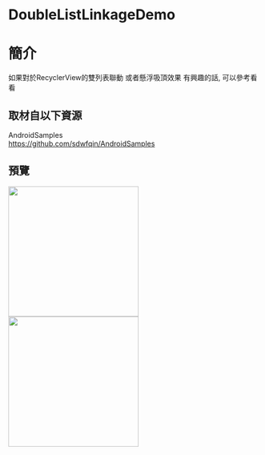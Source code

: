 # DoubleListLinkageDemo

簡介
==================================
如果對於RecyclerView的雙列表聯動 或者懸浮吸頂效果 有興趣的話, 可以參考看看                                   

取材自以下資源
--------
AndroidSamples                                 
https://github.com/sdwfqin/AndroidSamples
                          
預覽
--------
<p align="left">
  <img src="https://i.imgur.com/NkEklhz.png" width="260"/>
  <img src="https://i.imgur.com/3QRtBoj.png" width="260"/>
</p> 
